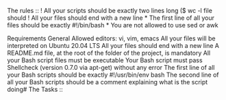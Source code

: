  The rules ::
\! All your scripts should be exactly two lines long ($ wc -l file should
\! All your files should end with a new line 
\* The first line of all your files should be exactly #!/bin/bash
\* You are not allowed to use sed or awk


Requirements
General
Allowed editors: vi, vim, emacs
All your files will be interpreted on Ubuntu 20.04 LTS
All your files should end with a new line
A README.md file, at the root of the folder of the project, is mandatory
All your Bash script files must be executable
Your Bash script must pass Shellcheck (version 0.7.0 via apt-get) without any error
The first line of all your Bash scripts should be exactly #!/usr/bin/env bash
The second line of all your Bash scripts should be a comment explaining what is the script doing# The Tasks ::